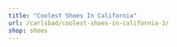 ```yaml
---
title: "Coolest Shoes In California"
url: /carlsbad/coolest-shoes-in-california-3/
shop: shoes
---
```

